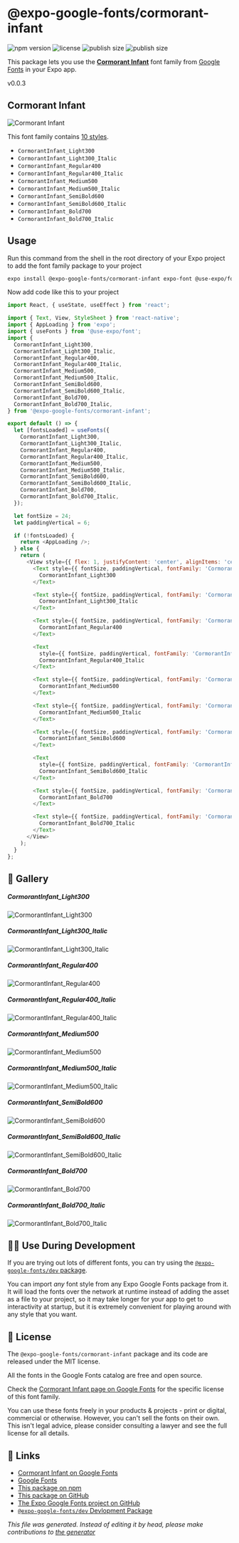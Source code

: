 # @expo-google-fonts/cormorant-infant

![npm version](https://flat.badgen.net/npm/v/@expo-google-fonts/cormorant-infant)
![license](https://flat.badgen.net/github/license/expo/google-fonts)
![publish size](https://flat.badgen.net/packagephobia/install/@expo-google-fonts/cormorant-infant)
![publish size](https://flat.badgen.net/packagephobia/publish/@expo-google-fonts/cormorant-infant)

This package lets you use the [**Cormorant Infant**](https://fonts.google.com/specimen/Cormorant+Infant) font family from [Google Fonts](https://fonts.google.com/) in your Expo app.

v0.0.3

## Cormorant Infant

![Cormorant Infant](./font-family.png)

This font family contains [10 styles](#gallery).

- `CormorantInfant_Light300`
- `CormorantInfant_Light300_Italic`
- `CormorantInfant_Regular400`
- `CormorantInfant_Regular400_Italic`
- `CormorantInfant_Medium500`
- `CormorantInfant_Medium500_Italic`
- `CormorantInfant_SemiBold600`
- `CormorantInfant_SemiBold600_Italic`
- `CormorantInfant_Bold700`
- `CormorantInfant_Bold700_Italic`

## Usage

Run this command from the shell in the root directory of your Expo project to add the font family package to your project
```sh
expo install @expo-google-fonts/cormorant-infant expo-font @use-expo/font
```

Now add code like this to your project
```js
import React, { useState, useEffect } from 'react';

import { Text, View, StyleSheet } from 'react-native';
import { AppLoading } from 'expo';
import { useFonts } from '@use-expo/font';
import {
  CormorantInfant_Light300,
  CormorantInfant_Light300_Italic,
  CormorantInfant_Regular400,
  CormorantInfant_Regular400_Italic,
  CormorantInfant_Medium500,
  CormorantInfant_Medium500_Italic,
  CormorantInfant_SemiBold600,
  CormorantInfant_SemiBold600_Italic,
  CormorantInfant_Bold700,
  CormorantInfant_Bold700_Italic,
} from '@expo-google-fonts/cormorant-infant';

export default () => {
  let [fontsLoaded] = useFonts({
    CormorantInfant_Light300,
    CormorantInfant_Light300_Italic,
    CormorantInfant_Regular400,
    CormorantInfant_Regular400_Italic,
    CormorantInfant_Medium500,
    CormorantInfant_Medium500_Italic,
    CormorantInfant_SemiBold600,
    CormorantInfant_SemiBold600_Italic,
    CormorantInfant_Bold700,
    CormorantInfant_Bold700_Italic,
  });

  let fontSize = 24;
  let paddingVertical = 6;

  if (!fontsLoaded) {
    return <AppLoading />;
  } else {
    return (
      <View style={{ flex: 1, justifyContent: 'center', alignItems: 'center' }}>
        <Text style={{ fontSize, paddingVertical, fontFamily: 'CormorantInfant_Light300' }}>
          CormorantInfant_Light300
        </Text>

        <Text style={{ fontSize, paddingVertical, fontFamily: 'CormorantInfant_Light300_Italic' }}>
          CormorantInfant_Light300_Italic
        </Text>

        <Text style={{ fontSize, paddingVertical, fontFamily: 'CormorantInfant_Regular400' }}>
          CormorantInfant_Regular400
        </Text>

        <Text
          style={{ fontSize, paddingVertical, fontFamily: 'CormorantInfant_Regular400_Italic' }}>
          CormorantInfant_Regular400_Italic
        </Text>

        <Text style={{ fontSize, paddingVertical, fontFamily: 'CormorantInfant_Medium500' }}>
          CormorantInfant_Medium500
        </Text>

        <Text style={{ fontSize, paddingVertical, fontFamily: 'CormorantInfant_Medium500_Italic' }}>
          CormorantInfant_Medium500_Italic
        </Text>

        <Text style={{ fontSize, paddingVertical, fontFamily: 'CormorantInfant_SemiBold600' }}>
          CormorantInfant_SemiBold600
        </Text>

        <Text
          style={{ fontSize, paddingVertical, fontFamily: 'CormorantInfant_SemiBold600_Italic' }}>
          CormorantInfant_SemiBold600_Italic
        </Text>

        <Text style={{ fontSize, paddingVertical, fontFamily: 'CormorantInfant_Bold700' }}>
          CormorantInfant_Bold700
        </Text>

        <Text style={{ fontSize, paddingVertical, fontFamily: 'CormorantInfant_Bold700_Italic' }}>
          CormorantInfant_Bold700_Italic
        </Text>
      </View>
    );
  }
};

```

## 🔡 Gallery

##### CormorantInfant_Light300
![CormorantInfant_Light300](./9168080bdab2d447729e3f3046722e4d88cfd4cb5a1862dc6d916cba737791c5.ttf.png)

##### CormorantInfant_Light300_Italic
![CormorantInfant_Light300_Italic](./e6958c39fabaf907bdde7ba424eb0c17f3fef77c989edbaa01115b1fe5c6e067.ttf.png)

##### CormorantInfant_Regular400
![CormorantInfant_Regular400](./47164cf35cfe61e120d0e8c3e775559372e1a738f9e2c57cf85aa05e8c4bc806.ttf.png)

##### CormorantInfant_Regular400_Italic
![CormorantInfant_Regular400_Italic](./84f78b4a61cce77b8c2c9663434b1c6cf0316b556002a2c9ea9df9265533cf6b.ttf.png)

##### CormorantInfant_Medium500
![CormorantInfant_Medium500](./1d23820c90080bfb4aa4f9cec1e1ef64424729ef0c9b0e977e27806b21d81304.ttf.png)

##### CormorantInfant_Medium500_Italic
![CormorantInfant_Medium500_Italic](./f8a57af623179b25d7e59c823c1acd0563f9cfb6f1f03da9532e49bf49739dab.ttf.png)

##### CormorantInfant_SemiBold600
![CormorantInfant_SemiBold600](./f6a06c7e0bd73d14e395e0d977119af3b5fae58a9ce153ab18a277182316b424.ttf.png)

##### CormorantInfant_SemiBold600_Italic
![CormorantInfant_SemiBold600_Italic](./e1ae8191f481ca057de000de05308f0098090fd60456b76f13b1ffdc82ac1b1d.ttf.png)

##### CormorantInfant_Bold700
![CormorantInfant_Bold700](./a03a98979c43146bda66d723dfb38c68b77012ab2433f4eafcbda573433d75b5.ttf.png)

##### CormorantInfant_Bold700_Italic
![CormorantInfant_Bold700_Italic](./ceb4474fec6832dee11e5cc5624186c760e7993898bc39599f3fe8248cbb1b70.ttf.png)


## 👩‍💻 Use During Development

If you are trying out lots of different fonts, you can try using the [`@expo-google-fonts/dev` package](https://github.com/expo/google-fonts/tree/master/font-packages/dev#readme).

You can import *any* font style from any Expo Google Fonts package from it. It will load the fonts
over the network at runtime instead of adding the asset as a file to your project, so it may take longer
for your app to get to interactivity at startup, but it is extremely convenient
for playing around with any style that you want.

## 📖 License

The `@expo-google-fonts/cormorant-infant` package and its code are released under the MIT license.

All the fonts in the Google Fonts catalog are free and open source.

Check the [Cormorant Infant page on Google Fonts](https://fonts.google.com/specimen/Cormorant+Infant) for the specific license of this font family.

You can use these fonts freely in your products & projects - print or digital, commercial or otherwise. However, you can't sell the fonts on their own. This isn't legal advice, please consider consulting a lawyer and see the full license for all details.

## 🔗 Links

- [Cormorant Infant on Google Fonts](https://fonts.google.com/specimen/Cormorant+Infant)
- [Google Fonts](https://fonts.google.com/)
- [This package on npm](https://www.npmjs.com/package/@expo-google-fonts/cormorant-infant)
- [This package on GitHub](https://github.com/expo/google-fonts/tree/master/font-packages/cormorant-infant)
- [The Expo Google Fonts project on GitHub](https://github.com/expo/google-fonts)
- [`@expo-google-fonts/dev` Devlopment Package](https://github.com/expo/google-fonts/tree/master/font-packages/dev)


*This file was generated. Instead of editing it by head, please make contributions to [the generator](https://github.com/expo/google-fonts/tree/master/packages/generator)*
